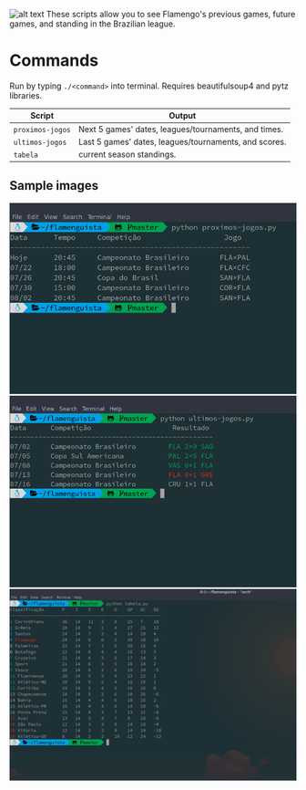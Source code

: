 ![alt text](http://cache.images.core.optasports.com/soccer/teams/150x150/318.png "Logo Title Text 1")
These scripts allow you to see Flamengo's previous games, future games, and standing in the Brazilian league.
# Commands
Run by typing `./<command>` into terminal.
Requires beautifulsoup4 and pytz libraries.

| Script | Output |
| --- |---|
|`proximos-jogos` | Next 5 games' dates, leagues/tournaments, and times. |
|`ultimos-jogos` | Last 5 games' dates, leagues/tournaments, and scores. |
|`tabela` | current season standings. |

## Sample images
![Alt text](/imgs/proximoScreen.png?raw=true)
![Alt text](/imgs/ultimoScreen.png?raw=true)
![Alt text](/imgs/tabelaScreen.png?raw=true)
